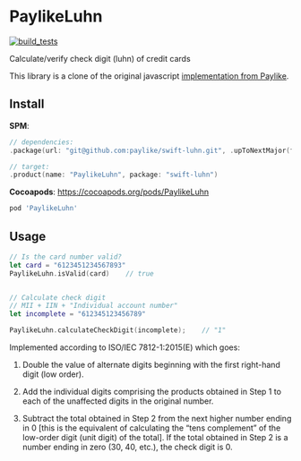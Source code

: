 # PaylikeLuhn

[![build_tests](/../../actions/workflows/swift.yml/badge.svg?branch=main)](/../../actions/workflows/swift.yml)

Calculate/verify check digit (luhn) of credit cards

This library is a clone of the original javascript [implementation from Paylike](https://github.com/paylike/luhn).

## Install

__SPM__:
```swift
// dependencies: 
.package(url: "git@github.com:paylike/swift-luhn.git", .upToNextMajor(from: "0.1.0")

// target:
.product(name: "PaylikeLuhn", package: "swift-luhn")
```

__Cocoapods__:
https://cocoapods.org/pods/PaylikeLuhn
```ruby
pod 'PaylikeLuhn'
```

## Usage

```swift
// Is the card number valid?
let card = "6123451234567893"
PaylikeLuhn.isValid(card)    // true


// Calculate check digit
// MII + IIN + "Individual account number"
let incomplete = "612345123456789"

PaylikeLuhn.calculateCheckDigit(incomplete);    // "1"
```

Implemented according to ISO/IEC 7812-1:2015(E) which goes:

1. Double the value of alternate digits beginning with the first right-hand
   digit (low order).

2. Add the individual digits comprising the products obtained in Step 1 to
   each of the unaffected digits in the original number.

3. Subtract the total obtained in Step 2 from the next higher number ending in
   0 [this is the equivalent of calculating the “tens complement” of the
   low-order digit (unit digit) of the total]. If the total obtained in Step 2
   is a number ending in zero (30, 40, etc.), the check digit is 0.
